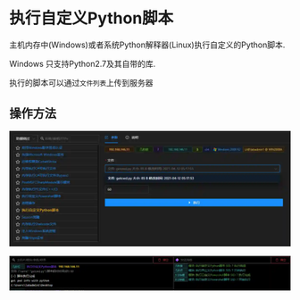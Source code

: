 # 执行自定义Python脚本

主机内存中(Windows)或者系统Python解释器(Linux)执行自定义的Python脚本.

Windows 只支持Python2.7及其自带的库.

执行的脚本可以通过`文件列表`上传到服务器

## 操作方法

![](img\DefenseEvasion_ProcessInjection_PythonRunInMem\1.webp)

![](img\DefenseEvasion_ProcessInjection_PythonRunInMem\2.webp)


